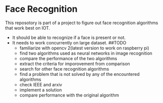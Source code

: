 # Face Recognition
This reposotory is part of a project to figure out face recognition algorithms that work best on IOT.
- It should be able to recognize if a face is present or not. 
- It needs to work concurrently on large dataset.
##TODO
  - familiarize with opencv 2(latest version to work on raspberry pi)
  - find two algorithms used as neural networks in image recognition
  - compare the performance of the two algorithms
  - extract the criteria for imporovement from comparison
  - search for other face recognition algorithms
  - find a problem that is not solved by any of the encountered algorithms
  - check IEEE and arxiv
  - implement a solution
  - compare performance with the original algorithm
